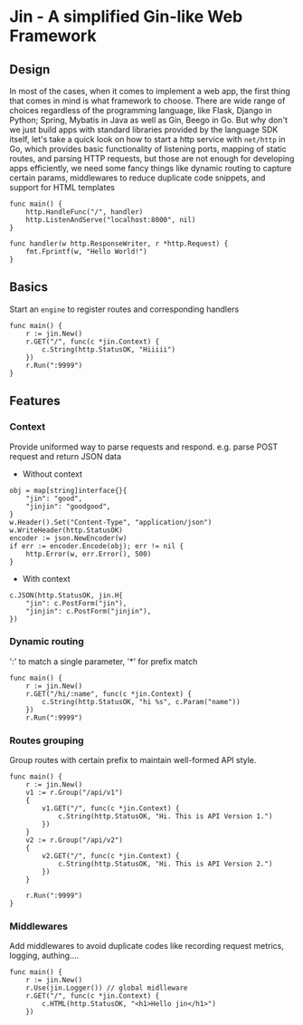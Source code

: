 # Jin - A simplified Gin-like Web Framework 

## Design 
In most of the cases, when it comes to implement a web app, 
the first thing that comes in mind is what framework to choose. 
There are wide range of choices regardless of the programming language, 
like Flask, Django in Python; Spring, Mybatis in Java as well as Gin, Beego in Go.
But why don't we just build apps with standard libraries provided by the language SDK itself,
let's take a quick look on how to start a http service with `net/http` in Go,
which provides basic functionality of listening ports, mapping of static routes, and parsing HTTP requests,
but those are not enough for developing apps efficiently, we need some fancy things
like dynamic routing to capture certain params, middlewares to reduce duplicate code snippets,
and support for HTML templates 
```
func main() {
    http.HandleFunc("/", handler)
    http.ListenAndServe("localhost:8000", nil)
}

func handler(w http.ResponseWriter, r *http.Request) {
    fmt.Fprintf(w, "Hello World!")
}
```

## Basics
Start an `engine` to register routes and corresponding handlers
```
func main() {
	r := jin.New()
	r.GET("/", func(c *jin.Context) {
		c.String(http.StatusOK, "Hiiiii")
	})
	r.Run(":9999")
}
```
## Features
### Context 
Provide uniformed way to parse requests and respond.
e.g. parse POST request and return JSON data 

- Without context
``` 
obj = map[string]interface{}{
    "jin": "good",
    "jinjin": "goodgood",
}
w.Header().Set("Content-Type", "application/json")
w.WriteHeader(http.StatusOK)
encoder := json.NewEncoder(w)
if err := encoder.Encode(obj); err != nil {
    http.Error(w, err.Error(), 500)
}
```
- With context 
``` 
c.JSON(http.StatusOK, jin.H{
    "jin": c.PostForm("jin"),
    "jinjin": c.PostForm("jinjin"),
})
```

### Dynamic routing
':' to match a single parameter, '*' for prefix match 
``` 
func main() {
    r := jin.New()
	r.GET("/hi/:name", func(c *jin.Context) {
		c.String(http.StatusOK, "hi %s", c.Param("name"))
	})
	r.Run(":9999")
```

### Routes grouping
Group routes with certain prefix to maintain well-formed API style.
``` 
func main() {
	r := jin.New()
	v1 := r.Group("/api/v1")
	{
		v1.GET("/", func(c *jin.Context) {
			c.String(http.StatusOK, "Hi. This is API Version 1.")
		})
	}
	v2 := r.Group("/api/v2")
	{
		v2.GET("/", func(c *jin.Context) {
			c.String(http.StatusOK, "Hi. This is API Version 2.")
		})
	}

	r.Run(":9999")
}
```

### Middlewares
Add middlewares to avoid duplicate codes like recording request metrics, logging, authing....
``` 
func main() {
	r := jin.New()
	r.Use(jin.Logger()) // global midlleware
	r.GET("/", func(c *jin.Context) {
		c.HTML(http.StatusOK, "<h1>Hello jin</h1>")
	})

```
